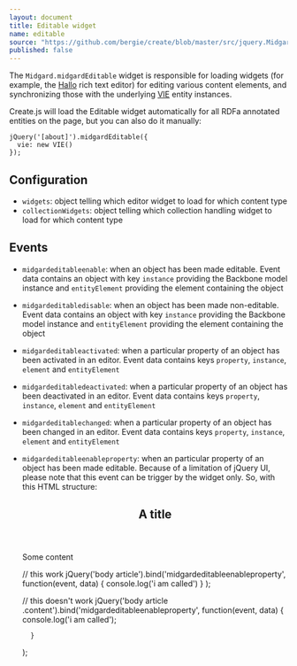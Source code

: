 ```yaml
---
layout: document
title: Editable widget
name: editable
source: "https://github.com/bergie/create/blob/master/src/jquery.Midgard.midgardEditable.js"
published: false
---
```

The `Midgard.midgardEditable` widget is responsible for loading widgets (for example, the [Hallo](http://hallojs.org) rich text editor) for editing various content elements, and synchronizing those with the underlying [VIE](http://viejs.org) entity instances.

Create.js will load the Editable widget automatically for all RDFa annotated entities on the page, but you can also do it manually:

    jQuery('[about]').midgardEditable({
      vie: new VIE()
    });

## Configuration

* `widgets`: object telling which editor widget to load for which content type
* `collectionWidgets`: object telling which collection handling widget to load for which content type

## Events

* `midgardeditableenable`: when an object has been made editable. Event data contains an object with key `instance` providing the Backbone model instance and `entityElement` providing the element containing the object
* `midgardeditabledisable`: when an object has been made non-editable. Event data contains an object with key `instance` providing the Backbone model instance and `entityElement` providing the element containing the object
* `midgardeditableactivated`: when a particular property of an object has been activated in an editor. Event data contains keys `property`, `instance`, `element` and `entityElement`
* `midgardeditabledeactivated`: when a particular property of an object has been deactivated in an editor. Event data contains keys `property`, `instance`, `element` and `entityElement`
* `midgardeditablechanged`: when a particular property of an object has been changed in an editor. Event data contains keys `property`, `instance`, `element` and `entityElement`
* `midgardeditableenableproperty`: when an particular property of an object has been made editable. Because of a limitation of jQuery UI, please note that this event can be trigger by the widget only. So, with this HTML structure:
    
    <article about="/my/article" typeof="sioc:Post">
  		<header>
    		<h1 property="title">A title</h1>
  		</header>
  		<div class="content" property="content">
    		Some content
  		</div>
	</article>
    
	// this work
	jQuery('body article').bind('midgardeditableenableproperty',
    	function(event, data) {
        	console.log('i am called')
    	}
    );
    
    // this doesn't work
    jQuery('body article .content').bind('midgardeditableenableproperty',
    	function(event, data) {
        	console.log('i am called');
    
    	}
    );